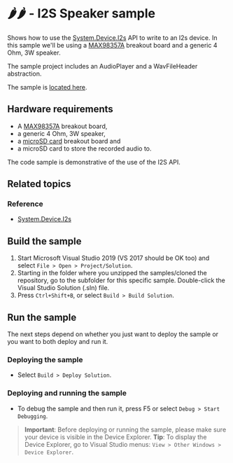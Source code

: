 # 🌶️🌶️ - I2S Speaker sample

Shows how to use the [System.Device.I2s](http://docs.nanoframework.net/api/System.Device.I2s.html) API to write to an I2s device.
In this sample we'll be using a [MAX98357A](https://www.adafruit.com/product/3006) breakout board and a generic 4 Ohm, 3W speaker.

The sample project includes an AudioPlayer and a WavFileHeader abstraction.

The sample is [located here](./).

## Hardware requirements

- A [MAX98357A](https://www.adafruit.com/product/3006) breakout board,
- a generic 4 Ohm, 3W speaker,
- a [microSD card](https://www.adafruit.com/product/254) breakout board and 
- a microSD card to store the recorded audio to.

The code sample is demonstrative of the use of the I2S API.

## Related topics

### Reference

- [System.Device.I2s](http://docs.nanoframework.net/api/System.Device.I2s.html)

## Build the sample

1. Start Microsoft Visual Studio 2019 (VS 2017 should be OK too) and select `File > Open > Project/Solution`.
1. Starting in the folder where you unzipped the samples/cloned the repository, go to the subfolder for this specific sample. Double-click the Visual Studio Solution (.sln) file.
1. Press `Ctrl+Shift+B`, or select `Build > Build Solution`.

## Run the sample

The next steps depend on whether you just want to deploy the sample or you want to both deploy and run it.

### Deploying the sample

- Select `Build > Deploy Solution`.

### Deploying and running the sample

- To debug the sample and then run it, press F5 or select `Debug > Start Debugging`.

> **Important**: Before deploying or running the sample, please make sure your device is visible in the Device Explorer.
> **Tip**: To display the Device Explorer, go to Visual Studio menus: `View > Other Windows > Device Explorer`.

